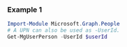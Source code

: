 ### Example 1
```powershell
Import-Module Microsoft.Graph.People
# A UPN can also be used as -UserId.
Get-MgUserPerson -UserId $userId
```
